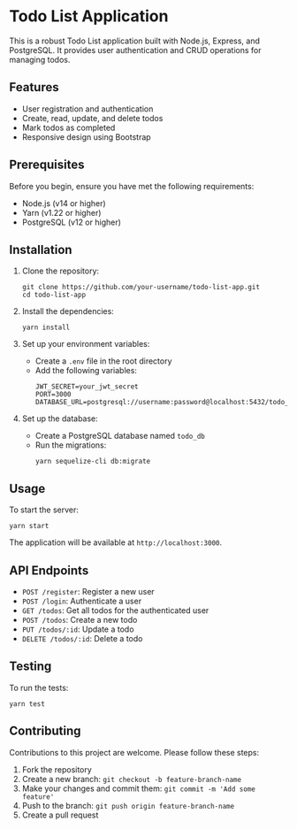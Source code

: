 # Todo List Application

This is a robust Todo List application built with Node.js, Express, and PostgreSQL. It provides user authentication and CRUD operations for managing todos.

## Features

- User registration and authentication
- Create, read, update, and delete todos
- Mark todos as completed
- Responsive design using Bootstrap

## Prerequisites

Before you begin, ensure you have met the following requirements:

- Node.js (v14 or higher)
- Yarn (v1.22 or higher)
- PostgreSQL (v12 or higher)

## Installation

1. Clone the repository:

   ```
   git clone https://github.com/your-username/todo-list-app.git
   cd todo-list-app
   ```

2. Install the dependencies:

   ```
   yarn install
   ```

3. Set up your environment variables:

   - Create a `.env` file in the root directory
   - Add the following variables:
     ```
     JWT_SECRET=your_jwt_secret
     PORT=3000
     DATABASE_URL=postgresql://username:password@localhost:5432/todo_db
     ```

4. Set up the database:
   - Create a PostgreSQL database named `todo_db`
   - Run the migrations:
     ```
     yarn sequelize-cli db:migrate
     ```

## Usage

To start the server:

```
yarn start
```

The application will be available at `http://localhost:3000`.

## API Endpoints

- `POST /register`: Register a new user
- `POST /login`: Authenticate a user
- `GET /todos`: Get all todos for the authenticated user
- `POST /todos`: Create a new todo
- `PUT /todos/:id`: Update a todo
- `DELETE /todos/:id`: Delete a todo

## Testing

To run the tests:

```
yarn test
```

## Contributing

Contributions to this project are welcome. Please follow these steps:

1. Fork the repository
2. Create a new branch: `git checkout -b feature-branch-name`
3. Make your changes and commit them: `git commit -m 'Add some feature'`
4. Push to the branch: `git push origin feature-branch-name`
5. Create a pull request
